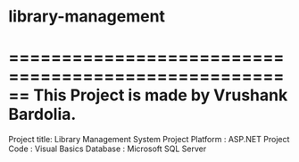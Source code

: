 # library-management

======================================================
This Project is made by Vrushank Bardolia. 
======================================================

Project title: Library Management System
Project Platform : ASP.NET
Project Code : Visual Basics
Database : Microsoft SQL Server
